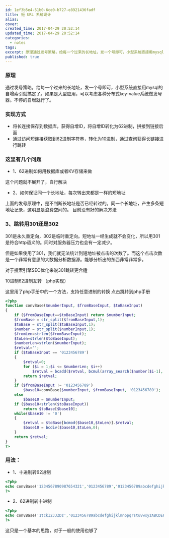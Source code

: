 ```yaml
---
id: 1ef3b5e4-51b0-6ce0-b727-e8921436fadf
title: 短 URL 系统设计
alias:
cover:
created_time: 2017-04-29 20:52:14
updated_time: 2017-04-29 20:52:14
categories:
  - notes
tags:
excerpt: 原理通过发号策略，给每一个过来的长地址，发一个号即可，小型系统直接用mysql的自增索引就搞定了。如果是大型应用，可以考虑各种分布式key-value系统做发号器。不停的自增就行了。实现方式将长连接保存到数据库，获得自增ID，将自增ID转化为62进制，拼接到链接后面通过访问短连接获取到62进制字符串
published: true
---
```




### 原理

通过发号策略，给每一个过来的长地址，发一个号即可，小型系统直接用mysql的自增索引就搞定了。如果是大型应用，可以考虑各种分布式key-value系统做发号器。不停的自增就行了。

<!-- more -->

### 实现方式

- 将长连接保存到数据库，获得自增ID，将自增ID转化为62进制，拼接到链接后面
- 通过访问短连接获取到62进制字符串，转化为10进制，通过查询获得长链接进行跳转

### 这里有几个问题

- 1、62进制如何用数据库或者KV存储来做

这个问题就不展开了，自行解决

- 2、如何保证同一个长地址，每次转出来都是一样的短地址

上面的发号原理中，是不判断长地址是否已经转过的。同一个长地址，产生多条短地址记录，这明显是浪费空间的。
目前没有好的解决方法

### 3、跳转用301还是302

301是永久重定向，302是临时重定向。短地址一经生成就不会变化，所以用301是符合http语义的。同时对服务器压力也会有一定减少。

但是如果使用了301，我们就无法统计到短地址被点击的次数了。而这个点击次数是一个非常有意思的大数据分析数据源。能够分析出的东西非常非常多。

对于搜索引擎SEO优化来说301跳转更合适

10进制62进制互转 （php实现）

这里用了php手册中的一个方法，支持任意进制的转换
点击跳转到php手册

```php
<?php
function convBase($numberInput, $fromBaseInput, $toBaseInput)
{
    if ($fromBaseInput==$toBaseInput) return $numberInput;
    $fromBase = str_split($fromBaseInput,1);
    $toBase = str_split($toBaseInput,1);
    $number = str_split($numberInput,1);
    $fromLen=strlen($fromBaseInput);
    $toLen=strlen($toBaseInput);
    $numberLen=strlen($numberInput);
    $retval='';
    if ($toBaseInput == '0123456789')
    {
        $retval=0;
        for ($i = 1;$i <= $numberLen; $i++)
            $retval = bcadd($retval, bcmul(array_search($number[$i-1], $fromBase),bcpow($fromLen,$numberLen-$i)));
        return $retval;
    }
    if ($fromBaseInput != '0123456789')
        $base10=convBase($numberInput, $fromBaseInput, '0123456789');
    else
        $base10 = $numberInput;
    if ($base10<strlen($toBaseInput))
        return $toBase[$base10];
    while($base10 != '0')
    {
        $retval = $toBase[bcmod($base10,$toLen)].$retval;
        $base10 = bcdiv($base10,$toLen,0);
    }
    return $retval;
}
?>
```

### 用法：
- 1、十进制转62进制

```php
<?php
echo convBase('1234567890987654321','0123456789','0123456789abcdefghijklmnopqrstuvwxyzABCDEFGHIJKLMNOPQRSTUVWXYZ');
?>
```
- 2、62进制转十进制

```php
<?php
echo convBase('1tckI2JJZDz','0123456789abcdefghijklmnopqrstuvwxyzABCDEFGHIJKLMNOPQRSTUVWXYZ','0123456789');
?>
```
这只是一个基本的思路，对于一般的使用也够了